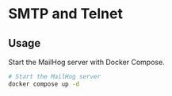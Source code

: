 # SMTP and Telnet

## Usage

Start the MailHog server with Docker Compose.

```sh
# Start the MailHog server
docker compose up -d
```
